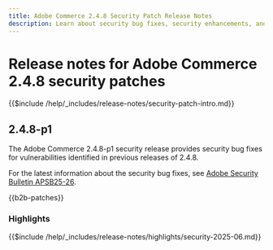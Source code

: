 ```yaml
---
title: Adobe Commerce 2.4.8 Security Patch Release Notes
description: Learn about security bug fixes, security enhancements, and other security related updates included in the security patch releases for Adobe Commerce version 2.4.7.
---
```


# Release notes for Adobe Commerce 2.4.8 security patches

{{$include /help/_includes/release-notes/security-patch-intro.md}}

## 2.4.8-p1

The Adobe Commerce 2.4.8-p1 security release provides security bug fixes for vulnerabilities identified in previous releases of 2.4.8.

For the latest information about the security bug fixes, see [Adobe Security Bulletin APSB25-26](https://helpx.adobe.com/security/products/magento/apsb25-26.html).

{{b2b-patches}}

### Highlights

{{$include /help/_includes/release-notes/highlights/security-2025-06.md}}
